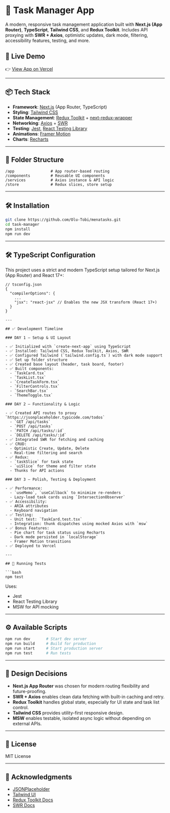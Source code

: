 # 📝 Task Manager App

A modern, responsive task management application built with **Next.js (App Router)**, **TypeScript**, **Tailwind CSS**, and **Redux Toolkit**. Includes API proxying with **SWR + Axios**, optimistic updates, dark mode, filtering, accessibility features, testing, and more.

## 🚀 Live Demo

👉 [View App on Vercel](https://menatasks.vercel.app/)

---

## 📦 Tech Stack

- **Framework**: [Next.js](https://nextjs.org/) (App Router, TypeScript)
- **Styling**: [Tailwind CSS](https://tailwindcss.com/)
- **State Management**: [Redux Toolkit](https://redux-toolkit.js.org/) + [next-redux-wrapper](https://github.com/kirill-konshin/next-redux-wrapper)
- **Networking**: [Axios](https://axios-http.com/) + [SWR](https://swr.vercel.app/)
- **Testing**: [Jest](https://jestjs.io/), [React Testing Library](https://testing-library.com/)
- **Animations**: [Framer Motion](https://www.framer.com/motion/)
- **Charts**: [Recharts](https://recharts.org/en-US)

---

## 📁 Folder Structure

```
/app                # App router-based routing
/components         # Reusable UI components
/services           # Axios instance & API logic
/store              # Redux slices, store setup

```

---

## 🛠️ Installation

```bash
git clone https://github.com/Olu-Tobi/menatasks.git
cd task-manager
npm install
npm run dev
```

---

## 🛠️ TypeScript Configuration

This project uses a strict and modern TypeScript setup tailored for Next.js (App Router) and React 17+:

````jsonc
// tsconfig.json
{
  "compilerOptions": {
    ...
    "jsx": "react-jsx" // Enables the new JSX transform (React 17+)
  }
}

---

## ✅ Development Timeline

### DAY 1 – Setup & UI Layout

- ✅ Initialized with `create-next-app` using TypeScript
- ✅ Installed: Tailwind CSS, Redux Toolkit, Axios, SWR
- ✅ Configured Tailwind (`tailwind.config.ts`) with dark mode support
- ✅ Set up folder structure
- ✅ Created base layout (header, task board, footer)
- ✅ Built components:
  - `TaskCard.tsx`
  - `TaskList.tsx`
  - `CreateTaskForm.tsx`
  - `FilterControls.tsx`
  - `SearchBar.tsx`
  - `ThemeToggle.tsx`

### DAY 2 – Functionality & Logic

- ✅ Created API routes to proxy `https://jsonplaceholder.typicode.com/todos`
  - `GET /api/tasks`
  - `POST /api/tasks`
  - `PATCH /api/tasks/:id`
  - `DELETE /api/tasks/:id`
- ✅ Integrated SWR for fetching and caching
- ✅ CRUD:
  - Optimistic Create, Update, Delete
  - Real-time filtering and search
- ✅ Redux:
  - `taskSlice` for task state
  - `uiSlice` for theme and filter state
  - Thunks for API actions

### DAY 3 – Polish, Testing & Deployment

- ✅ Performance:
  - `useMemo`, `useCallback` to minimize re-renders
  - Lazy-load task cards using `IntersectionObserver`
- ✅ Accessibility:
  - ARIA attributes
  - Keyboard navigation
- ✅ Testing:
  - Unit test: `TaskCard.test.tsx`
  - Integration: thunk dispatches using mocked Axios with `msw`
- ✅ Bonus Features:
  - Pie chart for task status using Recharts
  - Dark mode persisted in `localStorage`
  - Framer Motion transitions
- ✅ Deployed to Vercel

---

## 🧪 Running Tests

```bash
npm test
````

Uses:

- Jest
- React Testing Library
- MSW for API mocking

---

## ⚙️ Available Scripts

```bash
npm run dev       # Start dev server
npm run build     # Build for production
npm run start     # Start production server
npm run test      # Run tests
```

---

## 🧠 Design Decisions

- **Next.js App Router** was chosen for modern routing flexibility and future-proofing.
- **SWR + Axios** enables clean data fetching with built-in caching and retry.
- **Redux Toolkit** handles global state, especially for UI state and task list control.
- **Tailwind CSS** provides utility-first responsive design.
- **MSW** enables testable, isolated async logic without depending on external APIs.

---

## 📄 License

MIT License

---

## 🙌 Acknowledgments

- [JSONPlaceholder](https://jsonplaceholder.typicode.com/)
- [Tailwind UI](https://tailwindui.com/)
- [Redux Toolkit Docs](https://redux-toolkit.js.org/)
- [SWR Docs](https://swr.vercel.app/)
